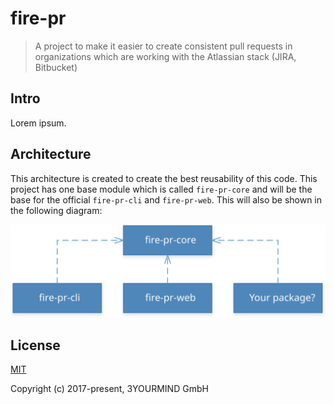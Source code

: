 # fire-pr

> A project to make it easier to create consistent pull requests in organizations which are working with the Atlassian stack (JIRA, Bitbucket)

## Intro

Lorem ipsum.

## Architecture

This architecture is created to create the best reusability of this code. This project has one base module which is called `fire-pr-core` and will be the base for the official `fire-pr-cli` and `fire-pr-web`. This will also be shown in the following diagram:

<p align="center"><img src="./docs/fire-pr-architecture.svg" alt="fire-pr architecture"></p>

## License

[MIT](./LICENSE)

Copyright (c) 2017-present, 3YOURMIND GmbH
